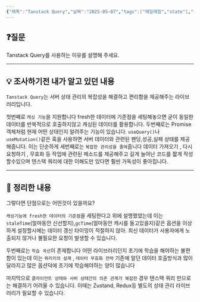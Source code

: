 ```yaml
---
{"제목":"Tanstack Query","날짜":"2025-05-07","tags":["매일메일","state"],"dg-publish":true,"permalink":"/매일메일/25년5월/Tanstack Query/","dgPassFrontmatter":true}
---
```


## ❓질문

Tanstack Query를 사용하는 이유를 설명해 주세요.

---
## 💡 조사하기전 내가 알고 있던 내용

`Tanstack Query`는 서버 상태 관리의 복잡성을 해결하고 편리함을 제공해주는 라이브러리입니다.

첫번째로 `캐싱 기능`을 지원합니다 fresh한 데이터에 기준점을 세팅해놓으면 굳이 동일한 데이터를 반복적으로 호출하지않고 캐싱된 데이터를 활용합니다.
두번째로는 Promise 객체처럼 현재 어떤 상태인지 알려주는 기능이 있습니다. `useQuery()`나 `useMutation()`같은 훅을 사용하면 서버 데이터와 관련된 펜딩,성공,실패 상태를 제공해줍니다.
이는 단순하게 
세번째로는 `복잡한 관리성을 줄여`줍니다 데이터 가져오기 , 다시 요청하기 , 무효화 등 작업에 관련된 메소드를 제공해주고 길게 늘어난 코드를 짧게 작성할수있으며 텐스택 쿼리에 대한 이해도만 있다면 훨씬 가독성이 좋아집니다.

---
## 🏫 정리한 내용

그렇다면 단점으로는 어떤것이 있을까요? 

`캐싱기능에 fresh한 데이터의 기준점`을 세팅한다고 위에 설명했었는데 이는 `staleTime`(얼마동안 신선할지),`gcTime`(얼마동안 캐시를 들고있을지)같은 옵션을 이상하게 설정할시에는 데이터 갱신 타이밍이 적절하지 않아. 최신 데이터가 사용자에게 노출되지 않거나 불필요한 요청이 발생할 수 있습니다.

두번째로는 `학습 곡선`이 존재합니다 어떤 라이브러리던지 초기에 학습을 해야하는 불편함이 있는데 이는 `쿼리키의 설계` , `데이터 무효화 전략` 기존에 알던 데이터 호출방식과 많이 달라지고 많은 옵션덕에 초기에 학습해야하는 양이 많습니다

마지막으로 `클라이언트 상태와 서버 상태간의 의존 관계가 복잡한` 경우 텐스택 쿼리 만으로는 해결하기 어려울 수 있습니다. 이때는 Zustand, Redux등 별도의 상태 관리 라이브러리가 필요할 수 있습니다.